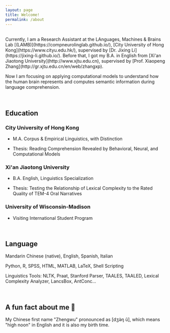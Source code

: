 ```yaml
---
layout: page
title: Welcome!
permalink: /about
---
```

<br>
Currently, I am a Research Assistant at the LAnguages, Machines & Brains Lab [(LAMB)](https://compneurolinglab.github.io/), [City University of Hong Kong](https://www.cityu.edu.hk/), supervised by [Dr. Jixing Li](https://jixing-li.github.io/). Before that, I got my B.A. in English from [Xi'an Jiaotong University](http://www.xjtu.edu.cn), supervised by [Prof. Xiaopeng Zhang](http://gr.xjtu.edu.cn/en/web/zhangxp).

Now I am focusing on applying computational models to understand how the human brain represents and computes semantic information during language comprehension.

<br>

## Education

### City University of Hong Kong

- M.A. Corpus & Empirical Linguistics, with Distinction

- Thesis: Reading Comprehension Revealed by Behavioral, Neural, and Computational Models

### Xi'an Jiaotong University

- B.A. English, Linguistics Specialization

- Thesis: Testing the Relationship of Lexical Complexity to the Rated Quality of TEM-4 Oral Narratives

### University of Wisconsin-Madison

- Visiting International Student Program

<br>

## Language

Mandarin Chinese (native), English, Spanish, Italian

Python, R, SPSS, HTML, MATLAB, LaTeX, Shell Scripting

Linguistics Tools: NLTK, Praat, Stanford Parser, TAALES, TAALED, Lexical Complexity Analyzer, LancsBox, AntConc...

<br>

## A fun fact about me 🥳

My Chinese first name "Zhengwu" pronounced as [dʒə̀ŋ ǔ], which means "high noon" in English and it is also my birth time.  
